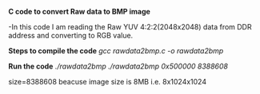 **C code to convert Raw data to BMP image**

-In this code I am reading the Raw YUV 4:2:2(2048x2048) data from DDR address and converting to RGB value.

**Steps to compile the code**
	*gcc rawdata2bmp.c -o rawdata2bmp*
	
**Run the code**
	*./rawdata2bmp <start address> <size>*
	*./rawdata2bmp 0x500000 8388608*

size=8388608 beacuse image size is 8MB i.e. 8x1024x1024


